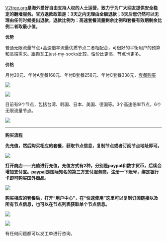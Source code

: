 [V2free.org](https://v2free.org//auth/register?code=UsUP)**是海外爱好自由支持人权的人士运营，致力于为广大网友提供安全稳定的翻墙服务。官方退款政策是：3天之内无理由全额退款；3天后您仍然可以无理由任何时候提出退款，退款比例为：高速套餐流量剩余比例和套餐有效期剩余比例二者取最小值。**

**优势**

普通无限流量节点+高速倍率流量优质节点二者相配合，可很好的平衡用户的预算和高端需求。跟搬瓦工just-my-socks比较，性价比更高，节点也更多。

**价格**

月付20元、年付A套餐168元、年付B套餐258元、年付C套餐338元，[套餐购买](https://v2free.org/)

![](https://cdn.jsdelivr.net/gh/Alvin9999/pac2/v2fee/1.PNG)

![](https://cdn.jsdelivr.net/gh/Alvin9999/pac2/v2fee/2.PNG)

目前有9个节点，包括台湾、韩国、日本、美国、德国等。3个高速倍率节点，6个无限流量节点。

![](https://cdn.jsdelivr.net/gh/Alvin9999/pac2/v2fee/5.jpg)


***

**购买流程**

**先充值，然后购买相应的套餐，获取节点信息，复制节点或者订阅节点地址即可。**

![](https://cdn.jsdelivr.net/gh/Alvin9999/pac2/v2fee/3.jpg)

**打开商店——充值进行充值，充值方式有2种，分别是paypal和数字货币，后续会增加支付宝。[paypal](https://www.paypal.com/c2/home)是国际知名的第三方支付服务商，注册一下账号，绑定银行卡即可购买国外商品。**

![](https://cdn.jsdelivr.net/gh/Alvin9999/pac2/v2fee/7.jpg)

**购买相应的套餐后，打开“用户中心”，在“快速使用”这里可以复制订阅链接以及所有节点信息，也可以在节点列表获取单个节点信息。**

![](https://cdn.jsdelivr.net/gh/Alvin9999/pac2/v2fee/6.jpg)

![](https://cdn.jsdelivr.net/gh/Alvin9999/pac2/v2fee/8.jpg)

有任何问题都可以发工单进行咨询。